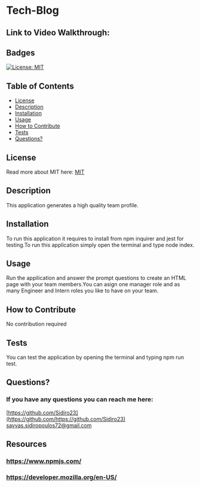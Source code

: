 # Tech-Blog




## Link to Video Walkthrough:


  ## Badges
  [![License: MIT](https://img.shields.io/badge/License-MIT-yellow.svg)](https://opensource.org/licenses/MIT)
  ## Table of Contents
  * [License](#license)
  * [Description](#description)
  * [Installation](#installation)
  * [Usage](#usage)
  * [How to Contribute](#how-to-contribute)
  * [Tests](#tests)
  * [Questions?](#questions)
  ## License
  Read more about MIT here:
  [MIT](https://opensource.org/licenses/MIT)
  ## Description
  This application generates a high quality team profile.
  ## Installation
  To run this application it requires to install from npm inquirer and jest for testing.To run this application simply open the terminal and type node index.
  ## Usage
  Run the appilication and answer the prompt questions to create an HTML page with your team members.You can asign one manager role and as many Engineer and Intern roles you like to have on your team.
  ## How to Contribute
  No contribution required
  ## Tests
  You can test the application by opening the terminal and typing npm run test.
  ## Questions?
  ### If you have any questions you can reach me here: 
  [https://github.com/Sidiro23](https://github.com/https://github.com/Sidiro23)  
  savvas.sidiropoulos72@gmail.com
  ## Resources
  ### https://www.npmjs.com/
  ### https://developer.mozilla.org/en-US/
  
  
